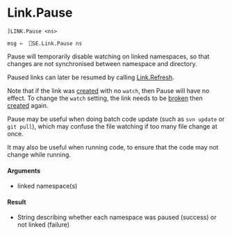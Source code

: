# Link.Pause 

    ]LINK.Pause <ns>
    
    msg ←  ⎕SE.Link.Pause ns

Pause will temporarily disable watching on linked namespaces, so that changes are not synchronised between namespace and directory.

Paused links can later be resumed by calling [Link.Refresh](Link.Refresh.md).

Note that if the link was [created](Link.Create.md) with no `watch`, then Pause will have no effect. To change the `watch` setting, the link needs to be [broken](Link.Break.md) then [created](Link.Create.md) again.

Pause may be useful when doing batch code update (such as `svn update` or `git pull`), which may confuse the file watching if too many file change at once.

It may also be useful when running code, to ensure that the code may not change while running.



#### Arguments

- linked namespace(s)


#### Result

- String describing whether each namespace was paused (success) or not linked (failure)